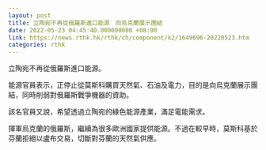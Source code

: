 ```yaml
---
layout: post
title: 立陶宛不再從俄羅斯進口能源　向烏克蘭展示團結
date: 2022-05-23 04:45:40.000000000 +08:00
link: https://news.rthk.hk/rthk/ch/component/k2/1649696-20220523.htm
categories: rthk
---
```


立陶宛不再從俄羅斯進口能源。

能源官員表示，正停止從莫斯科購買天然氣、石油及電力，目的是向烏克蘭展示團結，同時削弱對俄羅斯戰爭機器的資助。

該名官員又說，希望透過立陶宛的綠色能源產業，滿足電能需求。

揮軍烏克蘭的俄羅斯，繼續為很多歐洲國家提供能源。不過在較早時，莫斯科基於芬蘭拒絕以盧布交易，切斷對芬蘭的天然氣供應。
